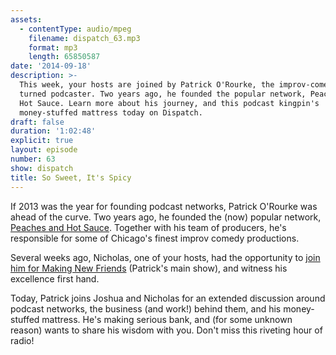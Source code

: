 ```yaml
---
assets:
  - contentType: audio/mpeg
    filename: dispatch_63.mp3
    format: mp3
    length: 65850587
date: '2014-09-18'
description: >-
  This week, your hosts are joined by Patrick O'Rourke, the improv-comedian
  turned podcaster. Two years ago, he founded the popular network, Peaches and
  Hot Sauce. Learn more about his journey, and this podcast kingpin's
  money-stuffed mattress today on Dispatch.
draft: false
duration: '1:02:48'
explicit: true
layout: episode
number: 63
show: dispatch
title: So Sweet, It's Spicy
---
```

If 2013 was the year for founding podcast networks, Patrick O'Rourke was ahead of the curve. Two years ago, he founded the (now) popular network, [Peaches and Hot Sauce](http://peachesandhotsauce.com). Together with his team of producers, he's responsible for some of Chicago's finest improv comedy productions.

Several weeks ago, Nicholas, one of your hosts, had the opportunity to [join him for Making New Friends](http://peachesandhotsauce.com/podcasts/making-new-friends/better-than-jerky) (Patrick's main show), and witness his excellence first hand.

Today, Patrick joins Joshua and Nicholas for an extended discussion around podcast networks, the business (and work!) behind them, and his money-stuffed mattress. He's making serious bank, and (for some unknown reason) wants to share his wisdom with you. Don't miss this riveting hour of radio!